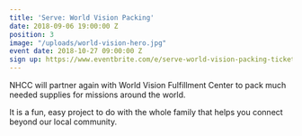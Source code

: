 ```yaml
---
title: 'Serve: World Vision Packing'
date: 2018-09-06 19:00:00 Z
position: 3
image: "/uploads/world-vision-hero.jpg"
event date: 2018-10-27 09:00:00 Z
sign up: https://www.eventbrite.com/e/serve-world-vision-packing-tickets-51653052671
---
```


NHCC will partner again with World Vision Fulfillment Center to pack much needed supplies for missions around the world.

It is a fun, easy project to do with the whole family that helps you connect beyond our local community.